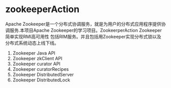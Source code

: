 # zookeeperAction
Apache Zookeeper是一个分布式协调服务，就是为用户的分布式应用程序提供协调服务.本项目Apache Zookeeper的学习项目。ZookeerperAction Zookeeper简单实现RMI高可用性 包括RIM服务。并且包括用Zookeeper实现分布式锁以及分布式系统动态上线下线。

1. Zookeeper Java API
2. Zookeeper zkClient API
3. Zookeeper curator API
4. Zookeeper curatorRecipes
5. Zookeeper DistributedServer
6. Zookeeper DistributedLock
